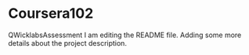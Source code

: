 # Coursera102
QWicklabsAssessment
I am editing the README file. Adding some more details about the project description.
